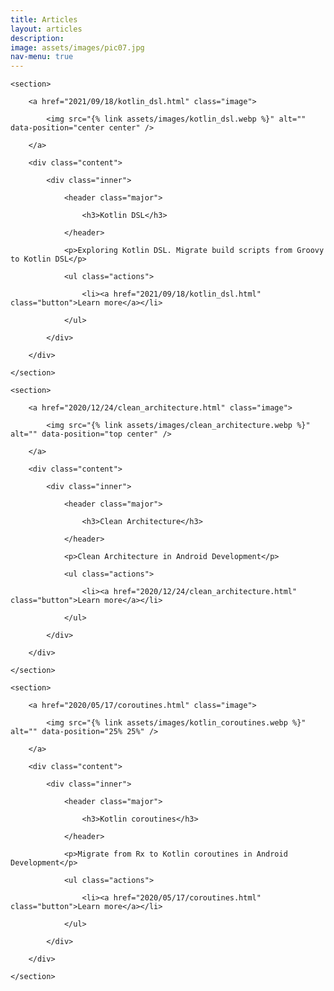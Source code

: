 ```yaml
---
title: Articles
layout: articles
description: 
image: assets/images/pic07.jpg
nav-menu: true
---
```


<!-- Main -->
<div id="main">

<!-- Two -->
<section id="two" class="spotlights">

	<section>

		<a href="2021/09/18/kotlin_dsl.html" class="image">

			<img src="{% link assets/images/kotlin_dsl.webp %}" alt="" data-position="center center" />

		</a>

		<div class="content">

			<div class="inner">

				<header class="major">

					<h3>Kotlin DSL</h3>

				</header>

				<p>Exploring Kotlin DSL. Migrate build scripts from Groovy to Kotlin DSL</p>

				<ul class="actions">

					<li><a href="2021/09/18/kotlin_dsl.html" class="button">Learn more</a></li>

				</ul>

			</div>

		</div>

	</section>

	<section>

		<a href="2020/12/24/clean_architecture.html" class="image">

			<img src="{% link assets/images/clean_architecture.webp %}" alt="" data-position="top center" />

		</a>

		<div class="content">

			<div class="inner">

				<header class="major">

					<h3>Clean Architecture</h3>

				</header>

				<p>Clean Architecture in Android Development</p>

				<ul class="actions">

					<li><a href="2020/12/24/clean_architecture.html" class="button">Learn more</a></li>

				</ul>

			</div>

		</div>

	</section>

	<section>

		<a href="2020/05/17/coroutines.html" class="image">

			<img src="{% link assets/images/kotlin_coroutines.webp %}" alt="" data-position="25% 25%" />

		</a>

		<div class="content">

			<div class="inner">

				<header class="major">

					<h3>Kotlin coroutines</h3>

				</header>

				<p>Migrate from Rx to Kotlin coroutines in Android Development</p>

				<ul class="actions">

					<li><a href="2020/05/17/coroutines.html" class="button">Learn more</a></li>

				</ul>

			</div>

		</div>

	</section>
</section>

</div>
